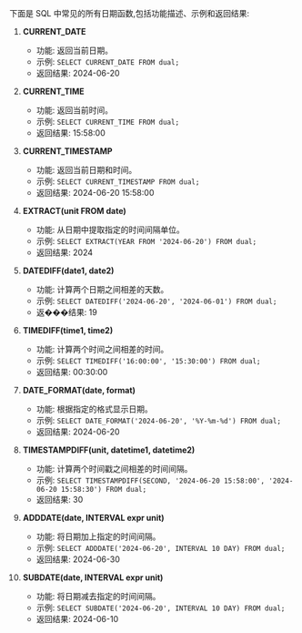 下面是 SQL 中常见的所有日期函数,包括功能描述、示例和返回结果:

1. **CURRENT_DATE**
   - 功能: 返回当前日期。
   - 示例: `SELECT CURRENT_DATE FROM dual;`
   - 返回结果: 2024-06-20

2. **CURRENT_TIME**
   - 功能: 返回当前时间。
   - 示例: `SELECT CURRENT_TIME FROM dual;`
   - 返回结果: 15:58:00

3. **CURRENT_TIMESTAMP**
   - 功能: 返回当前日期和时间。
   - 示例: `SELECT CURRENT_TIMESTAMP FROM dual;`
   - 返回结果: 2024-06-20 15:58:00

4. **EXTRACT(unit FROM date)**
   - 功能: 从日期中提取指定的时间间隔单位。
   - 示例: `SELECT EXTRACT(YEAR FROM '2024-06-20') FROM dual;`
   - 返回结果: 2024

5. **DATEDIFF(date1, date2)**
   - 功能: 计算两个日期之间相差的天数。
   - 示例: `SELECT DATEDIFF('2024-06-20', '2024-06-01') FROM dual;`
   - 返���结果: 19

6. **TIMEDIFF(time1, time2)**
   - 功能: 计算两个时间之间相差的时间。
   - 示例: `SELECT TIMEDIFF('16:00:00', '15:30:00') FROM dual;`
   - 返回结果: 00:30:00

7. **DATE_FORMAT(date, format)**
   - 功能: 根据指定的格式显示日期。
   - 示例: `SELECT DATE_FORMAT('2024-06-20', '%Y-%m-%d') FROM dual;`
   - 返回结果: 2024-06-20

8. **TIMESTAMPDIFF(unit, datetime1, datetime2)**
   - 功能: 计算两个时间戳之间相差的时间间隔。
   - 示例: `SELECT TIMESTAMPDIFF(SECOND, '2024-06-20 15:58:00', '2024-06-20 15:58:30') FROM dual;`
   - 返回结果: 30

9. **ADDDATE(date, INTERVAL expr unit)**
   - 功能: 将日期加上指定的时间间隔。
   - 示例: `SELECT ADDDATE('2024-06-20', INTERVAL 10 DAY) FROM dual;`
   - 返回结果: 2024-06-30

10. **SUBDATE(date, INTERVAL expr unit)**
    - 功能: 将日期减去指定的时间间隔。
    - 示例: `SELECT SUBDATE('2024-06-20', INTERVAL 10 DAY) FROM dual;`
    - 返回结果: 2024-06-10
